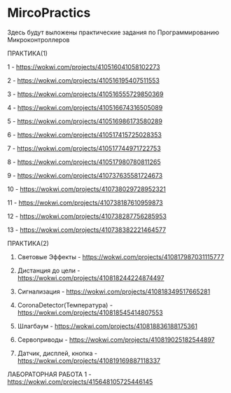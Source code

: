 # MircoPractics

Здесь будут выложены практические задания по Программированию Микроконтроллеров

ПРАКТИКА(1)

1 - https://wokwi.com/projects/410516041058102273 

2 - https://wokwi.com/projects/410516195407511553

3 - https://wokwi.com/projects/410516555729850369

4 - https://wokwi.com/projects/410516674316505089

5 - https://wokwi.com/projects/410516986173580289

6 - https://wokwi.com/projects/410517415725028353

7 - https://wokwi.com/projects/410517744971722753

8 - https://wokwi.com/projects/410517980780811265

9 - https://wokwi.com/projects/410737635581724673

10 - https://wokwi.com/projects/410738029728952321

11 - https://wokwi.com/projects/410738187610959873

12 - https://wokwi.com/projects/410738287756285953

13 - https://wokwi.com/projects/410738382221464577

ПРАКТИКА(2)

1. Световые Эффекты - https://wokwi.com/projects/410817987031115777

2. Дистанция до цели - https://wokwi.com/projects/410818244224874497

3. Сигнализация - https://wokwi.com/projects/410818349517665281

4. CoronaDetector(Температура) - https://wokwi.com/projects/410818545414807553

5. Шлагбаум - https://wokwi.com/projects/410818836188175361

6. Сервоприводы - https://wokwi.com/projects/410819025182544897

7. Датчик, дисплей, кнопка - https://wokwi.com/projects/410819169887118337


ЛАБОРАТОРНАЯ РАБОТА 1 - https://wokwi.com/projects/415648105725446145
